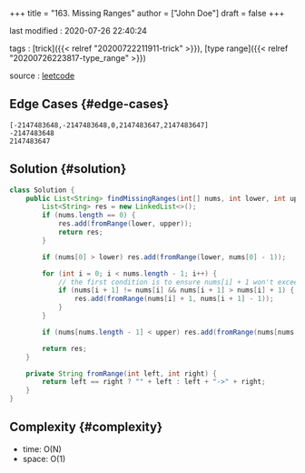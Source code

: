+++
title = "163. Missing Ranges"
author = ["John Doe"]
draft = false
+++

last modified
: 2020-07-26 22:40:24


tags
: [trick]({{< relref "20200722211911-trick" >}}), [type range]({{< relref "20200726223817-type_range" >}})

source
: [leetcode](https://leetcode.com/explore/interview/card/google/59/array-and-strings/3055)


## Edge Cases {#edge-cases}

```nil
[-2147483648,-2147483648,0,2147483647,2147483647]
-2147483648
2147483647
```


## Solution {#solution}

```java
class Solution {
    public List<String> findMissingRanges(int[] nums, int lower, int upper) {
        List<String> res = new LinkedList<>();
        if (nums.length == 0) {
            res.add(fromRange(lower, upper));
            return res;
        }

        if (nums[0] > lower) res.add(fromRange(lower, nums[0] - 1));

        for (int i = 0; i < nums.length - 1; i++) {
            // the first condition is to ensure nums[i] + 1 won't exceed int range
            if (nums[i + 1] != nums[i] && nums[i + 1] > nums[i] + 1) {
                res.add(fromRange(nums[i] + 1, nums[i + 1] - 1));
            }
        }

        if (nums[nums.length - 1] < upper) res.add(fromRange(nums[nums.length - 1] + 1, upper));

        return res;
    }

    private String fromRange(int left, int right) {
        return left == right ? "" + left : left + "->" + right;
    }
}
```


## Complexity {#complexity}

-   time: O(N)
-   space: O(1)

